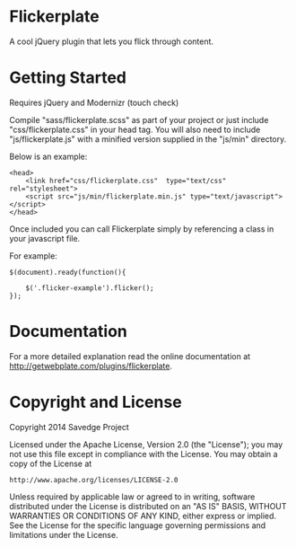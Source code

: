 Flickerplate
=========

A cool jQuery plugin that lets you flick through content.


Getting Started
=========

Requires jQuery and Modernizr (touch check)

Compile "sass/flickerplate.scss" as part of your project or just include "css/flickerplate.css" in your head tag. You will also need to include "js/flickerplate.js" with a minified version supplied in the "js/min" directory.

Below is an example:

```
<head>
    <link href="css/flickerplate.css"  type="text/css" rel="stylesheet">
    <script src="js/min/flickerplate.min.js" type="text/javascript"></script>
</head>
```

Once included you can call Flickerplate simply by referencing a class in your javascript file.

For example:

```
$(document).ready(function(){
		
	$('.flicker-example').flicker();
});
```


Documentation
=========

For a more detailed explanation read the online documentation at http://getwebplate.com/plugins/flickerplate.


Copyright and License
=========

Copyright 2014 Savedge Project

Licensed under the Apache License, Version 2.0 (the "License");
you may not use this file except in compliance with the License.
You may obtain a copy of the License at

    http://www.apache.org/licenses/LICENSE-2.0

Unless required by applicable law or agreed to in writing, software
distributed under the License is distributed on an "AS IS" BASIS,
WITHOUT WARRANTIES OR CONDITIONS OF ANY KIND, either express or implied.
See the License for the specific language governing permissions and
limitations under the License.
